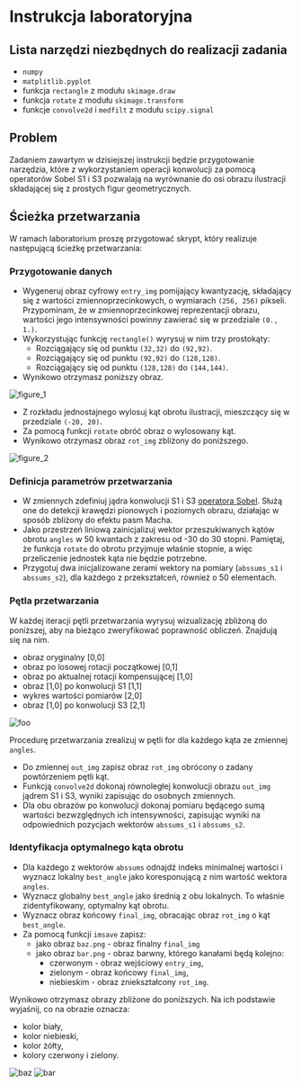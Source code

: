 # Instrukcja laboratoryjna

## Lista narzędzi niezbędnych do realizacji zadania

- `numpy`
- `matplitlib.pyplot`
- funkcja `rectangle` z modułu `skimage.draw`
- funkcja `rotate` z modułu `skimage.transform`
- funkcje `convolve2d` i `medfilt` z modułu `scipy.signal`

## Problem

Zadaniem zawartym w dzisiejszej instrukcji będzie przygotowanie narzędzia, które z wykorzystaniem operacji konwolucji za pomocą operatorów Sobel S1 i S3 pozwalają na wyrównanie do osi obrazu ilustracji składającej się z prostych figur geometrycznych.

## Ścieżka przetwarzania

W ramach laboratorium proszę przygotować skrypt, który realizuje następującą ścieżkę przetwarzania:

### Przygotowanie danych

- Wygeneruj obraz cyfrowy `entry_img` pomijający kwantyzację, składający się z wartości zmiennoprzecinkowych, o wymiarach `(256, 256)` pikseli. Przypominam, że w zmiennoprzecinkowej reprezentacji obrazu, wartości jego intensywności powinny zawierać się w przedziale `(0., 1.)`.
- Wykorzystując funkcję `rectangle()` wyrysuj w nim trzy prostokąty:
	- Rozciągający się od punktu `(32,32)` do `(92,92)`.
	- Rozciągający się od punktu `(92,92)` do `(128,128)`.
	- Rozciągający się od punktu `(128,128)` do `(144,144)`.
- Wynikowo otrzymasz poniższy obraz.

![figure_1](https://user-images.githubusercontent.com/904399/142221598-aee3e445-eb35-4d47-8c73-872fe765ca8a.png)


- Z rozkładu jednostajnego wylosuj kąt obrotu ilustracji, mieszczący się w przedziale `(-20, 20)`.
- Za pomocą funkcji `rotate` obróć obraz o wylosowany kąt.
- Wynikowo otrzymasz obraz `rot_img` zbliżony do poniższego.

![figure_2](https://user-images.githubusercontent.com/904399/142221631-b4ce2129-5d02-4a5c-ae38-50cdc3cda66e.png)


### Definicja parametrów przetwarzania

- W zmiennych zdefiniuj jądra konwolucji S1 i S3 [operatora Sobel](https://pl.wikipedia.org/wiki/Sobel). Służą one do detekcji krawędzi pionowych i poziomych obrazu, działając w sposób zbliżony do efektu pasm Macha.
- Jako przestrzeń liniową zainicjalizuj wektor przeszukiwanych kątów obrotu `angles` w 50 kwantach z zakresu od -30 do 30 stopni. Pamiętaj, że funkcja `rotate` do obrotu przyjmuje właśnie stopnie, a więc przeliczenie jednostek kąta nie będzie potrzebne.
- Przygotuj dwa inicjalizowane zerami wektory na pomiary (`abssums_s1` i `abssums_s2`), dla każdego z przekształceń, również o 50 elementach.

### Pętla przetwarzania

W każdej iteracji pętli przetwarzania wyrysuj wizualizację zbliżoną do poniższej, aby na bieżąco zweryfikować poprawność obliczeń. Znajdują się na nim.

- obraz oryginalny [0,0]
- obraz po losowej rotacji początkowej [0,1]
- obraz po aktualnej rotacji kompensującej [1,0]
- obraz [1,0] po konwolucji S1 [1,1]
- wykres wartości pomiarów [2,0]
- obraz [1,0] po konwolucji S3 [2,1]

![foo](https://user-images.githubusercontent.com/904399/142221667-0ad1b71e-8e81-4b4a-8701-092a6b214d10.png)


Procedurę przetwarzania zrealizuj w pętli for dla każdego kąta ze zmiennej `angles`.

- Do zmiennej `out_img` zapisz obraz `rot_img` obrócony o zadany powtórzeniem pętli kąt.
- Funkcją `convolve2d` dokonaj równoległej konwolucji obrazu `out_img` jądrem S1 i S3, wyniki zapisując do osobnych zmiennych.
- Dla obu obrazów po konwolucji dokonaj pomiaru będącego sumą wartości bezwzględnych ich intensywności, zapisując wyniki na odpowiednich pozycjach wektorów `abssums_s1` i `abssums_s2`.

### Identyfikacja optymalnego kąta obrotu

- Dla każdego z wektorów `abssums` odnajdź indeks minimalnej wartości i wyznacz lokalny `best_angle` jako koresponującą z nim wartość wektora `angles`.
- Wyznacz globalny `best_angle` jako średnią z obu lokalnych. To właśnie zidentyfikowany, optymalny kąt obrotu.
- Wyznacz obraz końcowy `final_img`, obracając obraz `rot_img` o kąt `best_angle`.
- Za pomocą funkcji `imsave` zapisz:
	- jako obraz `baz.png` - obraz finalny `final_img`
	- jako obraz `bar.png` - obraz barwny, którego kanałami będą kolejno:
		- czerwonym - obraz wejściowy `entry_img`,
		- zielonym - obraz końcowy `final_img`,
		- niebieskim - obraz zniekształcony `rot_img`.

Wynikowo otrzymasz obrazy zbliżone do poniższych. Na ich podstawie wyjaśnij, co na obrazie oznacza:
- kolor biały,
- kolor niebieski,
- kolor żółty,
- kolory czerwony i zielony.

![baz](https://user-images.githubusercontent.com/904399/142221695-0b12d302-d858-4cb1-8204-b4b3f758de84.png)
![bar](https://user-images.githubusercontent.com/904399/142221711-a69a605e-32fe-482d-aee8-e439f5832cee.png)

